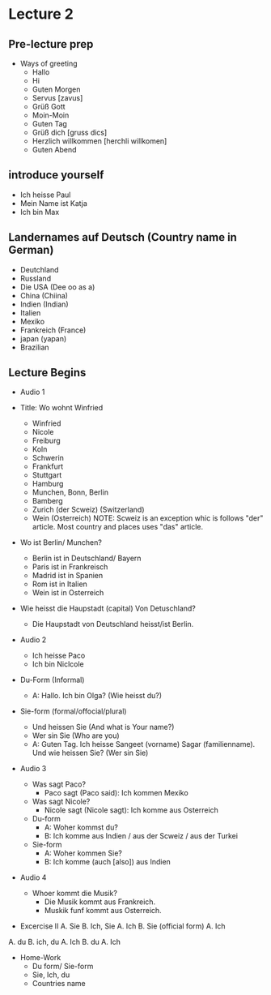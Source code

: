 # Lecture 2
## Pre-lecture prep
- Ways of greeting
    - Hallo
    - Hi
    - Guten Morgen
    - Servus [zavus]
    - Grüß Gott
    - Moin-Moin
    - Guten Tag
    - Grüß dich [gruss dics]
    - Herzlich willkommen [herchli willkomen]
    - Guten Abend

## introduce yourself
- Ich heisse Paul
- Mein Name ist Katja
- Ich bin Max

##  Landernames auf Deutsch (Country name in German)
- Deutchland
- Russland
- Die USA (Dee oo as a)
- China (Chiina)
- Indien (Indian)
- Italien
- Mexiko
- Frankreich (France)
- japan (yapan)
- Brazilian

## Lecture Begins
- Audio 1
- Title: Wo wohnt Winfried
    - Winfried
    - Nicole
    - Freiburg
    - Koln
    - Schwerin
    - Frankfurt
    - Stuttgart
    - Hamburg
    - Munchen, Bonn, Berlin
    - Bamberg
    - Zurich (der Scweiz) (Switzerland)
    - Wein (Osterreich)
    NOTE: Scweiz is an exception whic is follows "der" article. Most country and places uses "das" article.

- Wo ist Berlin/ Munchen?
    - Berlin ist in Deutschland/ Bayern
    - Paris ist in Frankreisch
    - Madrid ist in Spanien
    - Rom ist in Italien
    - Wein ist in Osterreich

- Wie heisst die Haupstadt (capital) Von Detuschland?
    - Die Haupstadt von Deutschland heisst/ist Berlin.

- Audio 2
    - Ich heisse Paco
    - Ich bin Niclcole
- Du-Form (Informal)
    - A: Hallo. Ich bin Olga? (Wie heisst du?)

- Sie-form (formal/offocial/plural)
    - Und heissen Sie (And what is Your name?)
    - Wer sin Sie (Who are you)
    - A: Guten Tag. Ich heisse Sangeet (vorname) Sagar (familienname). Und wie heissen Sie? (Wer sin Sie)
    
- Audio 3
    - Was sagt Paco?
        - Paco sagt (Paco said): Ich kommen Mexiko
    - Was sagt Nicole?
        - Nicole sagt (Nicole sagt): Ich komme aus Osterreich
    - Du-form
        - A: Woher kommst du?
        - B: Ich komme aus Indien / aus der Scweiz / aus der Turkei
    - Sie-form
        - A: Woher kommen Sie?
        - B: Ich komme (auch [also]) aus Indien

- Audio 4
    - Whoer kommt die Musik?
        - Die Musik kommt aus Frankreich.
        - Muskik funf kommt aus Osterreich.
- Excercise II
A. Sie
B. Ich, Sie
A. Ich
B. Sie (official form)
A. Ich

A. du
B. ich, du
A. Ich
B. du
A. Ich

- Home-Work
    - Du form/ Sie-form
    - Sie, Ich, du
    - Countries name